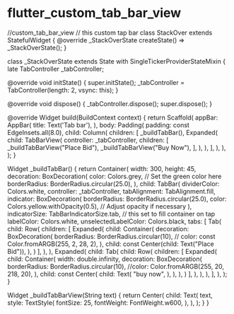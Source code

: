 # flutter_custom_tab_bar_view
//custom_tab_bar_view
// this custom tap bar
class StackOver extends StatefulWidget {
  @override
  _StackOverState createState() => _StackOverState();
}

class _StackOverState extends State<StackOver>
    with SingleTickerProviderStateMixin {
  late TabController _tabController;

  @override
  void initState() {
    super.initState();
    _tabController = TabController(length: 2, vsync: this);
  }

  @override
  void dispose() {
    _tabController.dispose();
    super.dispose();
  }

  @override
  Widget build(BuildContext context) {
    return Scaffold(
      appBar: AppBar(
        title: Text('Tab bar'),
      ),
      body: Padding(
        padding: const EdgeInsets.all(8.0),
        child: Column(
          children: [
            _buildTabBar(),
            Expanded(
              child: TabBarView(
                controller: _tabController,
                children: [
                  _buildTabBarView("Place Bid"),
                  _buildTabBarView("Buy Now"),
                ],
              ),
            ),
          ],
        ),
      ),
    );
  }

  Widget _buildTabBar() {
    return Container(
      width: 300,
      height: 45,
      decoration: BoxDecoration(
        color: Colors.grey, // Set the green color here
        borderRadius: BorderRadius.circular(25.0),
      ),
      child: TabBar(
        dividerColor: Colors.white,
        controller: _tabController,
        tabAlignment: TabAlignment.fill,
        indicator: BoxDecoration(
          borderRadius: BorderRadius.circular(25.0),
          color: Colors.yellow.withOpacity(0.5), // Adjust opacity if necessary
        ),
        indicatorSize:
            TabBarIndicatorSize.tab, // this  set to fill container on tap
        labelColor: Colors.white,
        unselectedLabelColor: Colors.black,
        tabs: [
          Tab(
            child: Row(
              children: [
                Expanded(
                  child: Container(
                    decoration: BoxDecoration(
                      borderRadius: BorderRadius.circular(10),
                      // color: const Color.fromARGB(255, 2, 28, 2),
                    ),
                    child: const Center(child: Text("Place Bid")),
                  ),
                )
              ],
            ),
          ),
          Expanded(
            child: Tab(
              child: Row(
                children: [
                  Expanded(
                    child: Container(
                      width: double.infinity,
                      decoration: BoxDecoration(
                        borderRadius: BorderRadius.circular(10),
                        //color: Color.fromARGB(255, 20, 218, 20),
                      ),
                      child: const Center(
                        child: Text(
                          "buy now",
                        ),
                      ),
                    ),
                  )
                ],
              ),
            ),
          ),
        ],
      ),
    );
  }

  Widget _buildTabBarView(String text) {
    return Center(
      child: Text(
        text,
        style: TextStyle(
          fontSize: 25,
          fontWeight: FontWeight.w600,
        ),
      ),
    );
  }
}

